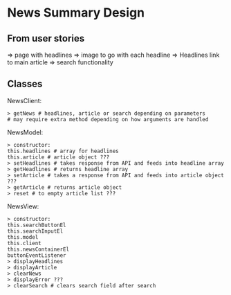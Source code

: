 # News Summary Design

## From user stories

=> page with headlines
=> image to go with each headline
=> Headlines link to main article
=> search functionality

## Classes

NewsClient:
```
> getNews # headlines, article or search depending on parameters
# may require extra method depending on how arguments are handled
```
NewsModel:
```
> constructor: 
this.headlines # array for headlines
this.article # article object ???
> setHeadlines # takes response from API and feeds into headline array
> getHeadlines # returns headline array
> setArticle # takes a response from API and feeds into article object ???
> getArticle # returns article object
> reset # to empty article list ???
```
NewsView:
```
> constructor:
this.searchButtonEl
this.searchInputEl
this.model
this.client
this.newsContainerEl
buttonEventListener
> displayHeadlines
> displayArticle
> clearNews
> displayError ???
> clearSearch # clears search field after search
```

